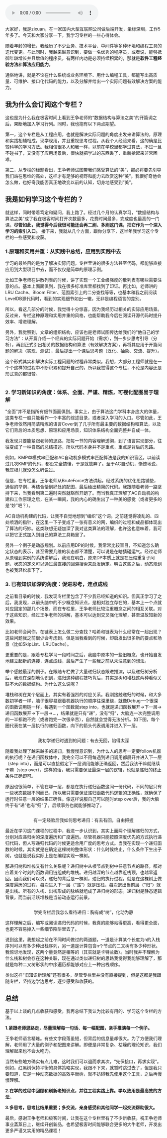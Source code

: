 <audio title="用户故事 _ zixuan：站在思维的高处，才有足够的视野和能力欣赏“美”" src="https://static001.geekbang.org/resource/audio/50/e2/5004d60ded8e84f51807b425db15e5e2.mp3" controls="controls"></audio> 
<p><span class="orange"></span>大家好，我是zixuan，在一家国内大型互联网公司做后端开发，坐标深圳，工作5年多了。今天和大家分享一下，我学习专栏的一些心得体会。</p><p>随着年龄的增长，我经历了不少业务、技术平台、中间件等多种环境和编程工具的迭代变更。与此同时，我越来越意识到，要做一名优秀的程序员，或者说，能够抵御年龄增长并且增值的程序员，有两样内功是必须持续积累的，那就是<strong>软件工程经验方法</strong>和<strong>算法应用能力</strong>。</p><p>通俗地讲，就是不论在什么系统或业务环境下、用什么编程工具，都能写出高质量、可维护、接口化代码的能力，以及分解并给出一个实际问题有效解决方案的能力。</p><h2>我为什么会订阅这个专栏？</h2><p>这也是为什么我在极客时间上看到王争老师的“数据结构与算法之美”的开篇词之后，果断地加入学习行列。同时，我也抱有以下两点期望。</p><p>第一，这个专栏是从工程应用，也就是解决实际问题的角度出发来讲算法的，原理和实践相辅相成，现学现用，并且重视思考过程。从我个人经验来看，这的确是比较科学的学习方法。我相信很多人和我一样，以前在学校里都学过算法，不过一旦不碰书了，又没有了应用场景后，很快就把学过的东西丢了，重新拾起来非常困难。</p><p>第二，从专栏的标题看出，王争老师试图带我们感受算法的“美”，那必将要先引导我们站在思维的高处，这样才有足够的视野和能力去欣赏这种“美”。我很好奇他会怎么做，也好奇我能否真正地改变以前的认知，切身地感受到“美”。</p><!-- [[[read_end]]] --><h2>我是如何学习这个专栏的？</h2><p>就这样，同时带着笃定和疑问，我上路了。经过几个月的认真学习，“数据结构与算法之美”成了我在极客时间打开次数最多，花费时间最多，完成度也最高的一门课。<strong>尽管如此，我觉得今后我很可能还会再二刷、多刷<strong><strong>这门课</strong></strong>，把它作为一个深入学习的索引入口。</strong> 接下来，我就从几个方面，跟你分享下，这半年我学习这个专栏的一些感受和收获。</p><h3>1.原理和实用并重：从实践中总结，应用到实践中去</h3><p>学习的最终目的是为了解决实际问题，专栏里讲的很多方法甚至代码，都能够直接应用到大型项目中去，而不仅仅是简单的原理示例。</p><p>比如王争老师在讲散列表的时候，讲了实现一个工业级强度的散列表有哪些需要注意的点。基本上面面俱到，我在很多标准库里都找到了印证。再比如，老师讲的LRU Cache、Bloom Filter、范围索引上的二分查找等等，也基本和我之前阅读LevelDB源代码时，看到的实现细节如出一辙，无非是编程语言的差别。</p><p>所以，看这几部分的时候，我觉得十分惊喜，因为我经历过相关的实际应用场景。反过来，专栏这种原理和实用并重的风格，也能帮助我今后在阅读开源代码时提升效率、增进理解。</p><p>另外，我觉察到，文章的组织结构，应该也是老师试图传达给我们的“他自己的学习方法”：从开篇介绍一个经典的实际问题开始（需求），到一步步思考引导（分析），再到正式引出相关的数据结构和算法（有效解决方案），再将其应用于开篇问题的解决（实现、测试），最后提出一个课后思考题（泛化、抽象、交流、提升）。</p><p>这个形式其实和解决实际工程问题的过程非常类似。我想，大部分工程师就是在一个个这样的过程中不断积累和提升自己的，所以我觉得这个专栏，不论是内容还是形式真的都很赞。</p><p><img src="https://static001.geekbang.org/resource/image/fa/70/fa96a398ed927b9e6c4dabcdb7bb1370.jpg" alt=""></p><h3>2. 学习新知识的角度：体系、全面、严谨、精炼，可视化配图易于理解</h3><p>“全面”并不是指所有细节面面俱到。事实上，由于算法这门学科本身庞大的体量，这类专栏一般只能看作一个丰富的综述目录，或者深入学习的入口。尽管如此，王争老师依然用简洁精炼的语言Cover到了几乎所有最主要的数据结构和算法，以及它们背后的本质思想、原理和应用场景，知识体系结构全面完整并自成一体。</p><p>我发现只要能紧跟老师的思路，把每一节的内容理解透彻，到了语言实现部分，往往变成了一种自然的总结描述，所以代码本身并不是重点，重点是背后的思路。</p><p>例如，KMP单模式串匹配和AC自动机多模式串匹配算法是我的知识盲区。以前读过几次KMP的代码，都没完全搞懂，于是就放弃了。至于AC自动机，惭愧地说，我压根儿就没怎么听说过。</p><p>但是，在专栏里，王争老师从BruteForce方法讲起，经过系统的优化思路铺垫，通俗的举例，再结合恰到好处的配图，最后给出精简的代码。我跟随着老师一路坚持下来，当我看到第二遍时突然就豁然开朗了。而当我真正理解了AC自动机的构建和工作原理之后，在某一瞬间，我的内心的确生出了一种美的感觉（或者更多的是“妙”吧？）。</p><p>AC自动机构建的代码，让我不自觉地想到“编织”这个词。之前还觉得凌乱的、四处喷洒的指针，在这里一下子变成了一张有意义的网，编织的过程和成品都体现出了算法的巧妙。这类联想无疑加深了我对这类算法的理解，也许这也意味着，我可以把它正式加入到自己的算法工具箱里了。</p><p>另外一个例子是动态规划。以前应用DP的时候，我常常比较盲目，不知道怎么确定状态的表示，甚至需要几维的状态都不清楚，可以说是在瞎猜碰运气。经过老师从原理到实例的系统讲解后，我现在明白，原来DP本质上就是在压缩重复子问题，状态的定义可以通过最直接的回溯搜索来启发确定。明白这些之后，动态规划也被我轻松拿下了。</p><h3>3. 已有知识加深的角度：促进思考，连点成线</h3><p>之前看目录的时候，我发现专栏里包含了不少我已经知道的知识。但真正学习了之后，我发现，以前头脑中的不少概念知识点，是相对独立存在的，基本上一个点就对应固定的那几个场景，而在专栏里，王争老师比较注重概念之间的相互关联。对于这些知识，经过王争老师的讲解，基本可以达到交叉强化理解，甚至温故知新的效果。</p><p>比如老师会问你，在链表上怎么做二分查找？哈希和链表为什么经常在一起出现？这些问题我之前很少会考虑到，但是当我看到的时候，却启发出很多新的要点和场景（比如SkipList、LRUCache）。</p><p>更重要的是，跟着专栏学习一段时间之后，我脑中原本的一些旧概念，也开始自发地建立起新的连接，连点成线，最后产生了一些我之前从未注意到的想法。</p><p>举个感触最深的例子。在跟随专栏做了大量递归状态跟进推演，以及递归树分析后，我现在深刻地认识到，递归这种编程技巧背后，其实是树和堆栈这两种看似关联不大的数据结构。为什么这么说呢？</p><p>堆栈和树在某个层面上，其实有着强烈的对应关系。我刚接触递归的时候，和大多数初学者一样，脑子很容易跟着机器执行的顺序往深里绕，就像Debug一个很深的函数调用链一样，每遇到一个函数就step into，也就是递归函数展开-&gt;下一层-&gt;递归函数展开-&gt;下一层-&gt;…，结果就是只有“递”，没有“归”，大脑连一次完整调用的一半都跑不完（或者跑完一次很辛苦），自然就会觉得无法分析。如下图，每个圈代表在某一层执行的递归函数，向下的箭头代表调用并进入下一层。</p><p><img src="https://static001.geekbang.org/resource/image/24/d2/24358b72ff5db99b0dc837b0c81fb4d2.jpg" alt=""></p><center><span class="reference">我初学递归时遇到的问题：有去无回，陷得太深</span></center><p>随着我处理了越来越多的递归，我慢慢意识到，为什么人的思考一定要follow机器的执行呢？在递归函数体中，我完全可以不用每遇到递归调用都展开并进入下一层（step into），而是可以直接假定下一层调用能够正确返回，然后我该干嘛就继续干嘛（step over），这样的话，我只需要保证最深一层的逻辑，也就是递归的终止条件正确即可。</p><p>原因也很简单，不管在哪一层，都是在执行递归函数这同一份代码，不同的层只有一些状态数据不同而已，所以我只需要保证递归函数代码逻辑的正确性，就确保了运行时任意一层的结果正确性。像这样说服自己可以随时step over后，我的大脑终于有“递”也有“归”了，后续事务也就能够推动了。</p><p><img src="https://static001.geekbang.org/resource/image/5d/f8/5d42370f6823b1ed97d5d86d773ac0f8.jpg" alt=""></p><center><span class="reference">有一定经验后我如何思考递归：有去有回，自由把握</span></center><p>最近在学习这门课程的过程中，我进一步认识到，其实上面两个理解递归的方式，分别对应递归树的深度遍历和广度遍历。尽管机器只能按照深度优先的方式执行递归代码，但人写递归代码的时候更适合用广度的思考方式。当我在实现一个递归函数的时候，其实就是在确定这棵树的整体形状：什么时候终止，什么条件下生出子树，也就是说我实际上是在编程实现一棵树。</p><p>那递归树和堆栈又有什么关系呢？递归树中从根节点到树中任意节点的路径，都对应着某个时刻的函数调用链组成的堆栈。递归越深的节点越靠近栈顶，也越早返回。因而我们可以说，递归的背后是一棵树，递归的执行过程，就是在这棵树上做深度遍历的过程，每次进入下一层（“递”）就是压栈，每次退出当前层（“归”）就是出栈。所有的入栈、出栈形成的脉络就组成了递归树的形态。递归树是静态逻辑背景，而当前活跃堆栈是当前动态运行前景。</p><p><img src="https://static001.geekbang.org/resource/image/6f/92/6fece59ed3d40f4ba544ec84a12b8092.jpg" alt=""></p><center><span class="reference">学完专栏后我怎么看待递归：胸有成“树”，化动为静</span></center><p>这样理解之后，编写或阅读递归代码的时候，我真的能够站得更高，看得更全面，也更不容易掉入一些细节陷阱里去了。</p><p>说到这里，我想起之前在不同时间做过的两道题，一道是计算某个长度为n的入栈序列可以有多少种出栈序列，另一道是计算包含n个节点的二叉树有多少种形状。我惊讶地发现，这两个量竟然是相等的（其实就是卡特兰数）。当时我并不理解为什么栈和树会存在这种关联，现在通过类似递归树的思路我觉得我能够理解了，那就是每种二叉树形状的中序遍历都能够对应上一种出栈顺序。</p><p>类似这样“旧知识新理解”还有很多，尽管专栏里并没有直接提到，但是这都是我跟随专栏，坚持边学边思考，逐步感受和收获的。</p><h2>总结</h2><p>基于以上谈的几点收获和感受，我再总结下我认为比较有用的、学习这个专栏的方法。</p><p><strong>1.紧跟老师思路走，尽量理解每一句话、每一幅配图，亲手推演每一个例子。</strong></p><p>王争老师语言精炼。有些文字段落虽短，但背后的信息量却很大。为了方便我们理解，老师用了大量的例子和配图来讲解。即便是非常复杂、枯燥的理论知识，我们理解起来也不会太吃力。</p><p>当然有些地方确实有点儿难，这时我们可以退而求其次，“先保接口，再求实现”。例如，红黑树保持平衡的具体策略实现，我跟不下来，就暂时跳过去了，但是我只要知道，它是一种动态数据的高效平衡树，就不妨碍我先使用这个工具，之后再慢慢理解。</p><p><strong>2.在学的过程中回顾和刷新老知识点，并往工程实践上靠。学以致用是最高效的方法</strong>。</p><p><strong>3.多思考，思考比结果重要；多交流，亲身感受和其他同学一起交流帮助很大。</strong></p><p>最后，感谢王争老师和极客时间，让我在这个专栏里有了不少新收获。祝王争老师事业蒸蒸日上，继续开创新品，也希望极客时间能够联合更多的大牛老师，开发出更多严谨又实用的精品课程！</p><p></p>